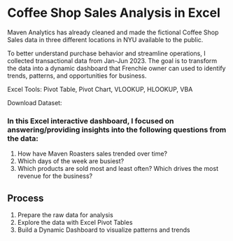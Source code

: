 # Coffee Shop Sales Analysis in Excel

Maven Analytics has already cleaned and made the fictional Coffee Shop Sales data in three different locations in NYU available to the public. 

To better understand purchase behavior and streamline operations, I collected transactional data from Jan-Jun 2023. The goal is to transform the data into a dynamic dashboard that Frenchie owner can used to identify trends, patterns, and opportunities for business.

Excel Tools: Pivot Table, Pivot Chart, VLOOKUP, HLOOKUP, VBA

Download Dataset: 

### In this Excel interactive dashboard, I focused on answering/providing insights into the following questions from the data:
1. How have Maven Roasters sales trended over time?
2. Which days of the week are busiest?
3. Which products are sold most and least often? Which drives the most revenue for the business?

## Process

1. Prepare the raw data for analysis
2. Explore the data with Excel Pivot Tables
3. Build a Dynamic Dashboard to visualize patterns and trends



   

